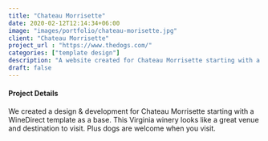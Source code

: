 ```yaml
---
title: "Chateau Morrisette"
date: 2020-02-12T12:14:34+06:00
image: "images/portfolio/chateau-morisette.jpg"
client: "Chateau Morrisette"
project_url : "https://www.thedogs.com/"
categories: ["template design"]
description: "A website created for Chateau Morrisette starting with a template."
draft: false
---
```


#### Project Details

We created a design & development for Chateau Morrisette starting with a WineDirect template as a base. This Virginia winery looks like a great venue and destination to visit. Plus dogs are welcome when you visit.
